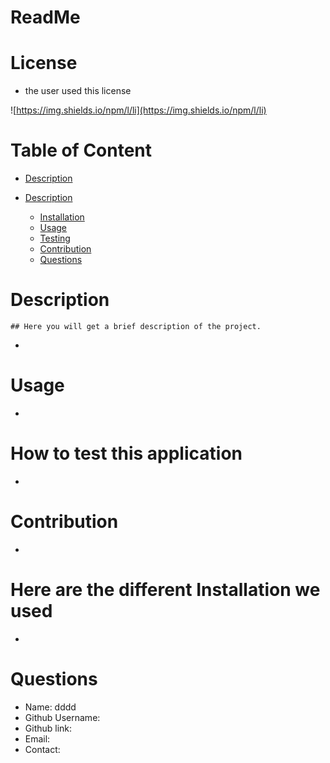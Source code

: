
  # ReadMe
   


  # License
  - the user used this license
  

![https://img.shields.io/npm/l/li](https://img.shields.io/npm/l/li)


  
# Table of Content
  - [Description](#Description)

- [Description](#Description)
    
  - [Installation](#Installation)
  - [Usage](#Usage)
  - [Testing](#Test)
  - [Contribution](#Contribution)
  - [Questions](#question)
  
  <a name="Description"></a>
# Description
    ## Here you will get a brief description of the project.
  - 
  
# Usage
  - 
  
# How to test this application
  - 
  
# Contribution
  -  
  
# Here are the different Installation we used
 - 
  
 <a name="question"></a>
# Questions
  - Name: dddd
  - Github Username: 
  - Github link: 
  - Email: 
  - Contact: 
  